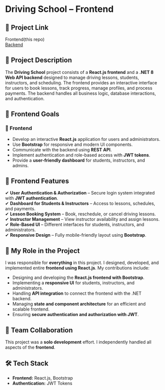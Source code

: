 # Driving School – Frontend  

## 📌 Project Link  
Frontend(this repo)  
[Backend](https://github.com/Michalkacprzak54/DrivingSchoolAPI)

## 📖 Project Description  
The **Driving School** project consists of a **React.js frontend** and a **.NET 8 Web API backend** designed to manage driving lessons, students, instructors, and scheduling. The frontend provides an interactive interface for users to book lessons, track progress, manage profiles, and process payments. The backend handles all business logic, database interactions, and authentication.  

## 🎯 Frontend Goals  
### 🎨 Frontend  
- Develop an interactive **React.js** application for users and administrators.  
- Use **Bootstrap** for responsive and modern UI components.  
- Communicate with the backend using **REST API**.  
- Implement authentication and role-based access with **JWT tokens**.  
- Provide a **user-friendly dashboard** for students, instructors, and admins.  

## 🚀 Frontend Features  
✔ **User Authentication & Authorization** – Secure login system integrated with **JWT authentication**.  
✔ **Dashboard for Students & Instructors** – Access to lessons, schedules, and payments.  
✔ **Lesson Booking System** – Book, reschedule, or cancel driving lessons.  
✔ **Instructor Management** – View instructor availability and assign lessons.  
✔ **Role-Based UI** – Different interfaces for students, instructors, and administrators.  
✔ **Responsive Design** – Fully mobile-friendly layout using **Bootstrap**.  

## 💼 My Role in the Project  
I was responsible for **everything** in this project. I designed, developed, and implemented entire **frontend using React.js**. My contributions include:  
- Designing and developing the **React.js frontend with Bootstrap**.  
- Implementing a **responsive UI** for students, instructors, and administrators.  
- Handling **API integration** to connect the frontend with the .NET backend.  
- Managing **state and component architecture** for an efficient and scalable frontend.  
- Ensuring **secure authentication and authorization with JWT**.  

## 🤝 Team Collaboration  
This project was a **solo development** effort. I independently handled all aspects of the **frontend**.  

## 🛠️ Tech Stack  
- **Frontend:** React.js, Bootstrap  
- **Authentication:** JWT Tokens  
